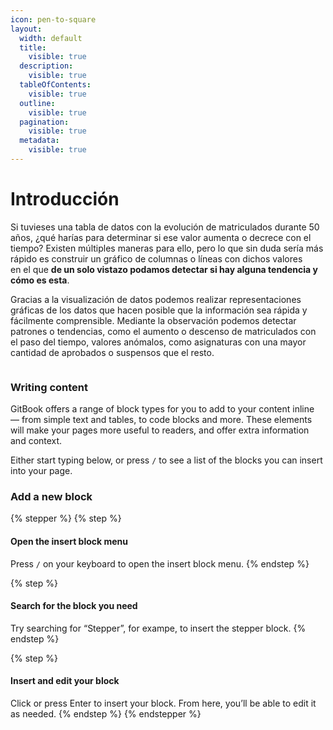 ```yaml
---
icon: pen-to-square
layout:
  width: default
  title:
    visible: true
  description:
    visible: true
  tableOfContents:
    visible: true
  outline:
    visible: true
  pagination:
    visible: true
  metadata:
    visible: true
---
```


# Introducción

Si tuvieses una tabla de datos con la evolución de matriculados durante 50 años, ¿qué harías para determinar si ese valor aumenta o decrece con el\
tiempo? Existen múltiples maneras para ello, pero lo que sin duda sería más rápido es construir un gráfico de columnas o líneas con dichos valores\
en el que **de un solo vistazo podamos detectar si hay alguna tendencia y cómo es esta**.

Gracias a la visualización de datos podemos realizar representaciones gráficas de los datos que hacen posible que la información sea rápida y fácilmente comprensible. Mediante la observación podemos detectar patrones o tendencias, como el aumento o descenso de matriculados con el paso del tiempo, valores anómalos, como asignaturas con una mayor cantidad de aprobados o suspensos que el resto.

<figure><img src="https://gitbookio.github.io/onboarding-template-images/editor-hero.png" alt=""><figcaption></figcaption></figure>

### Writing content

GitBook offers a range of block types for you to add to your content inline — from simple text and tables, to code blocks and more. These elements will make your pages more useful to readers, and offer extra information and context.

Either start typing below, or press `/` to see a list of the blocks you can insert into your page.

### Add a new block

{% stepper %}
{% step %}
#### Open the insert block menu

Press `/` on your keyboard to open the insert block menu.
{% endstep %}

{% step %}
#### Search for the block you need

Try searching for “Stepper”, for exampe, to insert the stepper block.
{% endstep %}

{% step %}
#### Insert and edit your block

Click or press Enter to insert your block. From here, you’ll be able to edit it as needed.
{% endstep %}
{% endstepper %}
